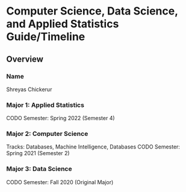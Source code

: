 # Computer Science, Data Science, and Applied Statistics Guide/Timeline
## Overview
### Name
Shreyas Chickerur
### Major 1: Applied Statistics
CODO Semester: Spring 2022 (Semester 4)
### Major 2: Computer Science
Tracks: Databases, Machine Intelligence, Databases
CODO Semester: Spring 2021 (Semester 2)
### Major 3: Data Science
CODO Semester: Fall 2020 (Original Major)